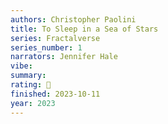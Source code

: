 ```yaml
---
authors: Christopher Paolini
title: To Sleep in a Sea of Stars
series: Fractalverse
series_number: 1
narrators: Jennifer Hale
vibe:
summary:
rating: 🤌
finished: 2023-10-11
year: 2023
---
```

